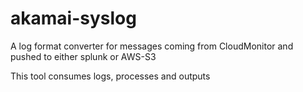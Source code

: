 # akamai-syslog
A log format converter for messages coming from CloudMonitor and pushed to either splunk or AWS-S3

This tool consumes logs, processes and outputs
